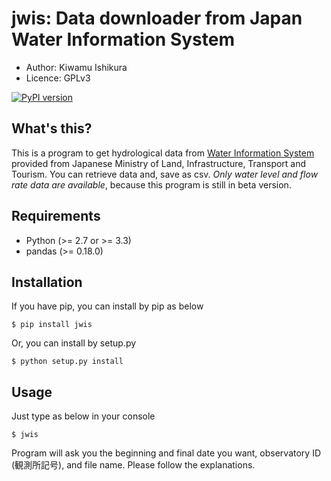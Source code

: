 jwis: Data downloader from Japan Water Information System
=========================================================

* Author: Kiwamu Ishikura
* Licence: GPLv3

[![PyPI version](https://badge.fury.io/py/jwis.svg)](https://badge.fury.io/py/jwis)

What's this?
------------
This is a program to get hydrological data from [Water Information System](http://www1.river.go.jp/) provided from Japanese Ministry of Land, Infrastructure, Transport and Tourism. You can retrieve data and, save as csv. *Only water level and flow rate data are available*, because this program is still in beta version.

Requirements
------------
* Python (>= 2.7 or >= 3.3)
* pandas (>= 0.18.0)

Installation
------------
If you have pip, you can install by pip as below

```
$ pip install jwis
```

Or, you can install by setup.py

```
$ python setup.py install
```

Usage
-----
Just type as below in your console

```
$ jwis
```

Program will ask you the beginning and final date you want, observatory ID (観測所記号), and file name. Please follow the explanations.

